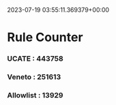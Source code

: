 2023-07-19 03:55:11.369379+00:00
# Rule Counter 
 ### UCATE : 443758

 ### Veneto : 251613

 ### Allowlist : 13929